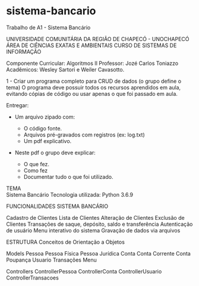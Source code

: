 # sistema-bancario
Trabalho de A1 - Sistema Bancário

UNIVERSIDADE COMUNITÁRIA DA REGIÃO DE CHAPECÓ - UNOCHAPECÓ
ÁREA DE CIÊNCIAS EXATAS E AMBIENTAIS
CURSO DE SISTEMAS DE INFORMAÇÃO

Componente Curricular: Algoritmos II
Professor: Jozé Carlos Toniazzo
Acadêmicos: Wesley Sartori e  Weiler Cavasotto.

1 - Criar um programa completo para CRUD de dados (o grupo define o tema) 
O programa deve possuir todos os recursos aprendidos em aula, 
evitando cópias de código ou usar apenas o que foi passado em aula.

Entregar: 
 - Um arquivo zipado com:
	- O código fonte.
	- Arquivos pré-gravados com registros (ex: log.txt)
	- Um pdf explicativo. 

 - Neste pdf o grupo deve explicar: 
 	- O que fez.
	- Como fez
	- Documentar tudo o que foi utilizado.

TEMA  
Sistema Bancário
Tecnologia utilizada: Python 3.6.9

FUNCIONALIDADES SISTEMA BANCÁRIO

Cadastro de Clientes
Lista de Clientes
Alteração de Clientes
Exclusão de Clientes
Transações de saque, depósito, saldo e transferência
Autenticação de usuário
Menu interativo do sistema
Gravação de dados via arquivos


ESTRUTURA
Conceitos de Orientação a Objetos

Models
Pessoa
Pessoa Física
Pessoa Jurídica
Conta
Conta Corrente
Conta Poupança
Usuario
Transações
Menu

Controllers
ControllerPessoa
ControllerConta
ControllerUsuario
ControllerTransacoes
